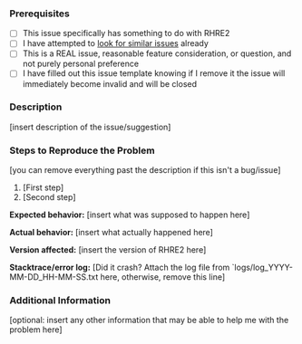 ### Prerequisites
* [ ] This issue specifically has something to do with RHRE2
* [ ] I have attempted to [look for similar issues](https://github.com/chrislo27/RhythmHeavenRemixEditor/issues?utf8=%E2%9C%93&q=is%3Aissue)
already
* [ ] This is a REAL issue, reasonable feature consideration, or question, and not purely personal preference
* [ ] I have filled out this issue template knowing if I remove it the issue will immediately become invalid and will be closed

### Description
[insert description of the issue/suggestion]

### Steps to Reproduce the Problem
[you can remove everything past the description if this isn't a bug/issue]
1. [First step]
2. [Second step]


**Expected behavior:** [insert what was supposed to happen here]

**Actual behavior:** [insert what actually happened here]

**Version affected:** [insert the version of RHRE2 here]

**Stacktrace/error log:** [Did it crash? Attach the log file from `logs/log_YYYY-MM-DD_HH-MM-SS.txt here, otherwise, remove this line]

### Additional Information
[optional: insert any other information that may be able to help me with the problem here]
